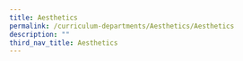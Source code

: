 ```yaml
---
title: Aesthetics
permalink: /curriculum-departments/Aesthetics/Aesthetics
description: ""
third_nav_title: Aesthetics
---
```

